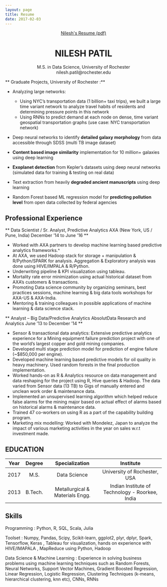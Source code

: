 ```yaml
---
layout: page
title: Resume
date: 2017-02-03
---
```


<center>
 <a markdown="0"
 	 href="{{ site.url }}/resume/nilesh-patil.pdf"
 	class="btn" >
 Nilesh's Resume (pdf)
 </a>
</center>


# <center> NILESH PATIL </center>

<center>
M.S. in Data Science, University of Rochester
</center>

<center>
nilesh.patil@rochester.edu
</center>

** Graduate Projects, University of Rochester :**
- Analyzing large networks:

    - Using NYC’s transportation data (1 billion+ taxi trips), we built a large time variant network to analyze travel habits of residents and determining pressure points in this network
    - Using RNNs to predict demand at each node on dense, time variant geospatial transportation graphs (use case: NYC transportation network)


- Deep neural networks to identify **detailed galaxy morphology** from data accessible through SDSS (multi TB image dataset)
- **Content based image similarity** implementation for 10 million+ galaxies using deep learning
- **Exoplanet detection** from Kepler’s datasets using deep neural networks (simulated data for training & testing on real data)
- Text extraction from heavily **degraded ancient manuscripts** using deep learning
- Random Forest based ML regression model for **predicting pollution level** from open data collected by federal agencies

## Professional Experience

** Data Scientist / Sr. Analyst, Predictive Analytics AXA (New York, US / Pune, India) December ’14 to June '16 **

- Worked with AXA partners to develop machine learning based predictive analytics frameworks.^
- At AXA, we used Hadoop stack for storage + manipulation & R/Python/SPARK for analysis. Aggregation & Exploratory analysis was done using HIVE/IMPALA & R/Python.
- Underwriting pipeline & KPI visualization using tableau.
- Mortality rate error minimization using actual historical dataset from AXA’s customers & transactions.
- Promoting Data science community by organizing seminars, best practices sessions, machine learning & big data tools workshops for AXA-US & AXA-India.
- Mentoring & training colleagues in possible applications of machine learning & data science stack.

** Analyst – Big Data/Predictive Analytics AbsolutData Research and Analytics June ’13 to December ’14 **

- Sensor & transactional data analytics: Extensive predictive analytics experience for a Mining equipment failure prediction project with one of the world’s largest copper and gold mining companies.
- Developed multi stage prediction model for prediction of engine failure (~$850,000 per engine).
- Developed machine learning based predictive models for oil quality in heavy machinery. Used random forests in the final production implementation.
- Worked hands-on as R & Analytics resource on data management and data reshaping for the project using R, Hive queries & Hadoop. The data varied from Sensor data (13 TB) to Gigs of manually entered and unclean work order & maintenance data.
- Implemented an unsupervised learning algorithm which helped reduce false alarms for the mining major based on actual effect of alarms based on historical alarms & maintenance data.
- Trained 47 co-workers on using R as a part of the capability building program.
- Marketing mix modelling: Worked with Mondelez, Japan to analyze the impact of various marketing activities in the year on sales w.r.t investment made.

## EDUCATION


| Year | Degree | Specialization | Institute |
|:------:|:--------:|:----------------:|:-----------:|
|2017 |M.S. | Data Science | University of Rochester, USA|
|2013 |B.Tech.| Metallurgical & Materials Engg. | Indian Institute of Technology - Roorkee, India|


##  Skills

Programming : Python, R, SQL, Scala, Julia

Toolset : Numpy, Pandas, Scipy, Scikit-learn, ggplot2, plyr, dplyr, Spark, Tensorflow, Keras , Tableau for visualization, hands on experience with HIVE/IMAPALA , MapReduce using Python, Hadoop

Data Science & Machine Learning : Experience in solving business problems using machine learning techniques such as Random Forests, Neural Networks, Support Vector Machines, Gradient Boosted Regression, Linear Regression, Logistic Regression, Clustering Techniques (k-means, hierarchical clustering, knn etc), CNNs, RNNs
